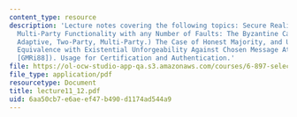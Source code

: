```yaml
---
content_type: resource
description: 'Lecture notes covering the following topics: Secure Realization of any
  Multi-Party Functionality with any Number of Faults: The Byzantine Case. (Static,
  Adaptive, Two-Party, Multi-Party.) The Case of Honest Majority, and UC Signatures.
  Equivalence with Existential Unforgeability Against Chosen Message Attacks (As in
  [GMRi88]). Usage for Certification and Authentication.'
file: https://ol-ocw-studio-app-qa.s3.amazonaws.com/courses/6-897-selected-topics-in-cryptography-spring-2004/6aa50cb7e6aeef47b490d1174ad544a9_lecture11_12.pdf
file_type: application/pdf
resourcetype: Document
title: lecture11_12.pdf
uid: 6aa50cb7-e6ae-ef47-b490-d1174ad544a9
---
```

